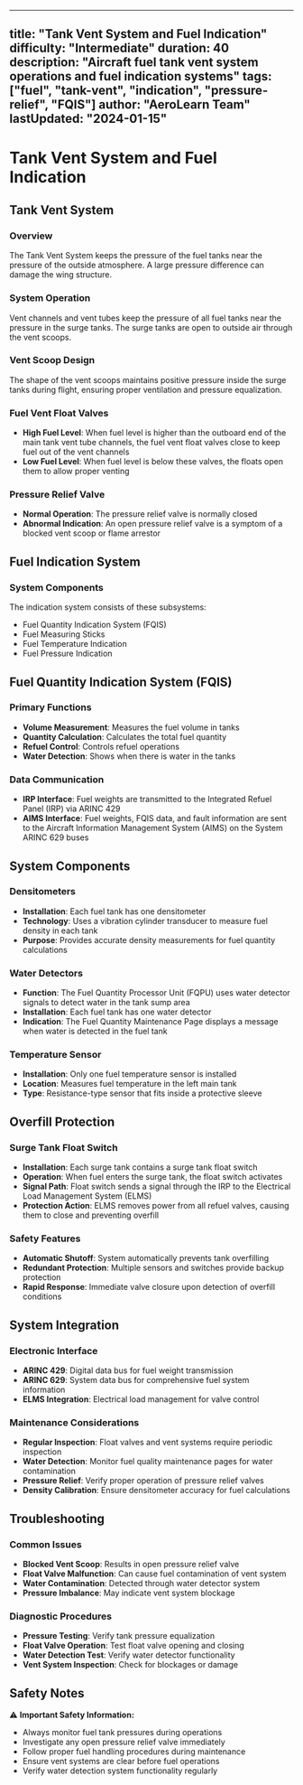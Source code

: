 
---
title: "Tank Vent System and Fuel Indication"
difficulty: "Intermediate"
duration: 40
description: "Aircraft fuel tank vent system operations and fuel indication systems"
tags: ["fuel", "tank-vent", "indication", "pressure-relief", "FQIS"]
author: "AeroLearn Team"
lastUpdated: "2024-01-15"
---

# Tank Vent System and Fuel Indication

## Tank Vent System

### Overview
The Tank Vent System keeps the pressure of the fuel tanks near the pressure of the outside atmosphere. A large pressure difference can damage the wing structure.

### System Operation
Vent channels and vent tubes keep the pressure of all fuel tanks near the pressure in the surge tanks. The surge tanks are open to outside air through the vent scoops.

### Vent Scoop Design
The shape of the vent scoops maintains positive pressure inside the surge tanks during flight, ensuring proper ventilation and pressure equalization.

### Fuel Vent Float Valves
- **High Fuel Level**: When fuel level is higher than the outboard end of the main tank vent tube channels, the fuel vent float valves close to keep fuel out of the vent channels
- **Low Fuel Level**: When fuel level is below these valves, the floats open them to allow proper venting

### Pressure Relief Valve
- **Normal Operation**: The pressure relief valve is normally closed
- **Abnormal Indication**: An open pressure relief valve is a symptom of a blocked vent scoop or flame arrestor

## Fuel Indication System

### System Components
The indication system consists of these subsystems:
- Fuel Quantity Indication System (FQIS)
- Fuel Measuring Sticks
- Fuel Temperature Indication
- Fuel Pressure Indication

## Fuel Quantity Indication System (FQIS)

### Primary Functions
- **Volume Measurement**: Measures the fuel volume in tanks
- **Quantity Calculation**: Calculates the total fuel quantity
- **Refuel Control**: Controls refuel operations
- **Water Detection**: Shows when there is water in the tanks

### Data Communication
- **IRP Interface**: Fuel weights are transmitted to the Integrated Refuel Panel (IRP) via ARINC 429
- **AIMS Interface**: Fuel weights, FQIS data, and fault information are sent to the Aircraft Information Management System (AIMS) on the System ARINC 629 buses

## System Components

### Densitometers
- **Installation**: Each fuel tank has one densitometer
- **Technology**: Uses a vibration cylinder transducer to measure fuel density in each tank
- **Purpose**: Provides accurate density measurements for fuel quantity calculations

### Water Detectors
- **Function**: The Fuel Quantity Processor Unit (FQPU) uses water detector signals to detect water in the tank sump area
- **Installation**: Each fuel tank has one water detector
- **Indication**: The Fuel Quantity Maintenance Page displays a message when water is detected in the fuel tank

### Temperature Sensor
- **Installation**: Only one fuel temperature sensor is installed
- **Location**: Measures fuel temperature in the left main tank
- **Type**: Resistance-type sensor that fits inside a protective sleeve

## Overfill Protection

### Surge Tank Float Switch
- **Installation**: Each surge tank contains a surge tank float switch
- **Operation**: When fuel enters the surge tank, the float switch activates
- **Signal Path**: Float switch sends a signal through the IRP to the Electrical Load Management System (ELMS)
- **Protection Action**: ELMS removes power from all refuel valves, causing them to close and preventing overfill

### Safety Features
- **Automatic Shutoff**: System automatically prevents tank overfilling
- **Redundant Protection**: Multiple sensors and switches provide backup protection
- **Rapid Response**: Immediate valve closure upon detection of overfill conditions

## System Integration

### Electronic Interface
- **ARINC 429**: Digital data bus for fuel weight transmission
- **ARINC 629**: System data bus for comprehensive fuel system information
- **ELMS Integration**: Electrical load management for valve control

### Maintenance Considerations
- **Regular Inspection**: Float valves and vent systems require periodic inspection
- **Water Detection**: Monitor fuel quality maintenance pages for water contamination
- **Pressure Relief**: Verify proper operation of pressure relief valves
- **Density Calibration**: Ensure densitometer accuracy for fuel calculations

## Troubleshooting

### Common Issues
- **Blocked Vent Scoop**: Results in open pressure relief valve
- **Float Valve Malfunction**: Can cause fuel contamination of vent system
- **Water Contamination**: Detected through water detector system
- **Pressure Imbalance**: May indicate vent system blockage

### Diagnostic Procedures
- **Pressure Testing**: Verify tank pressure equalization
- **Float Valve Operation**: Test float valve opening and closing
- **Water Detection Test**: Verify water detector functionality
- **Vent System Inspection**: Check for blockages or damage

## Safety Notes

⚠️ **Important Safety Information:**
- Always monitor fuel tank pressures during operations
- Investigate any open pressure relief valve immediately
- Follow proper fuel handling procedures during maintenance
- Ensure vent systems are clear before fuel operations
- Verify water detection system functionality regularly
